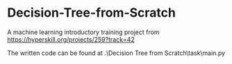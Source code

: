 # Decision-Tree-from-Scratch

A machine learning introductory training project from https://hyperskill.org/projects/259?track=42

The written code can be found at .\Decision Tree from Scratch\task\main.py
